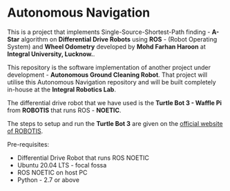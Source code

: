 # Autonomous Navigation 
This is a project that implements Single-Source-Shortest-Path finding - **A-Star** algorithm on **Differential Drive Robots** using **ROS** - (Robot Operating System) and **Wheel Odometry** developed by **Mohd Farhan Haroon** at **Integral University, Lucknow.**. 

This repository is the software implementation of another project under development - **Autonomous Ground Cleaning Robot**. That project will utilise this Autonomous Navigation repository and will be built completely in-house at the **Integral Robotics Lab**.

The differential drive robot that we have used is the **Turtle Bot 3 - Waffle Pi** from **ROBOTIS** that runs ROS - **NOETIC**.

The steps to setup and run the **Turtle Bot 3** are given on the [official website of ROBOTIS](https://emanual.robotis.com/docs/en/platform/turtlebot3/quick-start/).

Pre-requisites:
* Differential Drive Robot that runs ROS NOETIC 
* Ubuntu 20.04 LTS - focal fossa
* ROS NOETIC on host PC
* Python - 2.7 or above

